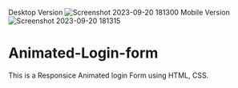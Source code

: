 Desktop Version
![Screenshot 2023-09-20 181300](https://github.com/Shehzad-Aslam-Ansari/Animated-Login-form/assets/122732837/6708a442-c553-4ef6-b068-cc572448b5d4)
Mobile Version <br>
![Screenshot 2023-09-20 181315](https://github.com/Shehzad-Aslam-Ansari/Animated-Login-form/assets/122732837/93936037-d55b-4f4a-bcbf-dbb11c20841d)
# Animated-Login-form
This is a Responsice Animated login Form using HTML, CSS.
